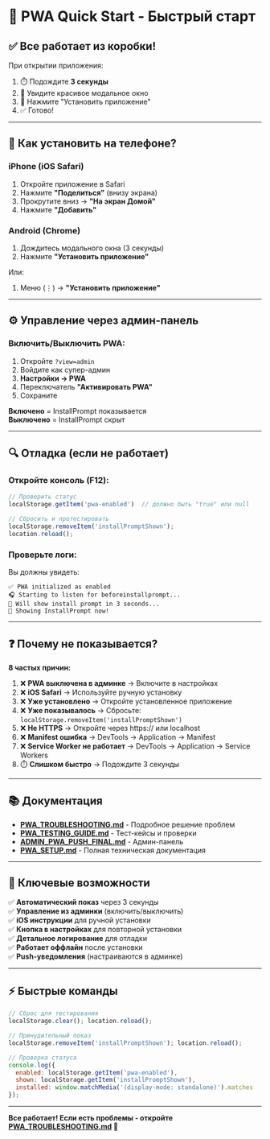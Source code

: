 # 🚀 PWA Quick Start - Быстрый старт

## ✅ Все работает из коробки!

При открытии приложения:
1. ⏱️ Подождите **3 секунды**
2. 📱 Увидите красивое модальное окно
3. 🎉 Нажмите "Установить приложение"
4. ✅ Готово!

---

## 📱 Как установить на телефоне?

### iPhone (iOS Safari)

1. Откройте приложение в Safari
2. Нажмите **"Поделиться"** (внизу экрана)
3. Прокрутите вниз → **"На экран Домой"**
4. Нажмите **"Добавить"**

### Android (Chrome)

1. Дождитесь модального окна (3 секунды)
2. Нажмите **"Установить приложение"**

Или:
1. Меню (⋮) → **"Установить приложение"**

---

## ⚙️ Управление через админ-панель

### Включить/Выключить PWA:

1. Откройте `?view=admin`
2. Войдите как супер-админ
3. **Настройки → PWA**
4. Переключатель **"Активировать PWA"**
5. Сохраните

**Включено** = InstallPrompt показывается  
**Выключено** = InstallPrompt скрыт

---

## 🔍 Отладка (если не работает)

### Откройте консоль (F12):

```javascript
// Проверить статус
localStorage.getItem('pwa-enabled')  // должно быть "true" или null

// Сбросить и протестировать
localStorage.removeItem('installPromptShown');
location.reload();
```

### Проверьте логи:

Вы должны увидеть:
```
✅ PWA initialized as enabled
🎧 Starting to listen for beforeinstallprompt...
🎉 Will show install prompt in 3 seconds...
📱 Showing InstallPrompt now!
```

---

## ❓ Почему не показывается?

**8 частых причин:**

1. ❌ **PWA выключена в админке** → Включите в настройках
2. ❌ **iOS Safari** → Используйте ручную установку
3. ❌ **Уже установлено** → Откройте установленное приложение
4. ❌ **Уже показывалось** → Сбросьте: `localStorage.removeItem('installPromptShown')`
5. ❌ **Не HTTPS** → Откройте через https:// или localhost
6. ❌ **Manifest ошибка** → DevTools → Application → Manifest
7. ❌ **Service Worker не работает** → DevTools → Application → Service Workers
8. ⏱️ **Слишком быстро** → Подождите 3 секунды

---

## 📚 Документация

- **[PWA_TROUBLESHOOTING.md](./PWA_TROUBLESHOOTING.md)** - Подробное решение проблем
- **[PWA_TESTING_GUIDE.md](./PWA_TESTING_GUIDE.md)** - Тест-кейсы и проверки
- **[ADMIN_PWA_PUSH_FINAL.md](./ADMIN_PWA_PUSH_FINAL.md)** - Админ-панель
- **[PWA_SETUP.md](./PWA_SETUP.md)** - Полная техническая документация

---

## 🎯 Ключевые возможности

✅ **Автоматический показ** через 3 секунды  
✅ **Управление из админки** (включить/выключить)  
✅ **iOS инструкции** для ручной установки  
✅ **Кнопка в настройках** для повторной установки  
✅ **Детальное логирование** для отладки  
✅ **Работает оффлайн** после установки  
✅ **Push-уведомления** (настраиваются в админке)  

---

## ⚡ Быстрые команды

```javascript
// Сброс для тестирования
localStorage.clear(); location.reload();

// Принудительный показ
localStorage.removeItem('installPromptShown'); location.reload();

// Проверка статуса
console.log({
  enabled: localStorage.getItem('pwa-enabled'),
  shown: localStorage.getItem('installPromptShown'),
  installed: window.matchMedia('(display-mode: standalone)').matches
});
```

---

**Все работает! Если есть проблемы - откройте [PWA_TROUBLESHOOTING.md](./PWA_TROUBLESHOOTING.md) 🔧**
